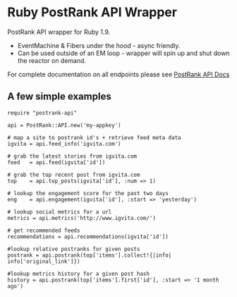 # Ruby PostRank API Wrapper

PostRank API wrapper for Ruby 1.9.

 * EventMachine & Fibers under the hood - async friendly.
 * Can be used outside of an EM loop - wrapper will spin up and shut down the reactor on demand.

For complete documentation on all endpoints please see [PostRank API Docs](http://apidocs.postrank.com)

## A few simple examples

    require "postrank-api"

    api = PostRank::API.new('my-appkey')

    # map a site to postrank id's + retrieve feed meta data
    igvita = api.feed_info('igvita.com')

    # grab the latest stories from igvita.com
    feed   = api.feed(igvita['id'])

    # grab the top recent post from igvita.com
    top    = api.top_posts(igvita['id'], :num => 1)

    # lookup the engagement score for the past two days
    eng    = api.engagement(igvita['id'], :start => 'yesterday')

    # lookup social metrics for a url
    metrics = api.metrics('http://www.igvita.com/')

    # get recommended feeds
    recommendations = api.recommendations(igvita['id'])

    #lookup relative postranks for given posts
    postrank = api.postrank(top['items'].collect!{|info| info['original_link']})

    #lookup metrics history for a given post hash
    history = api.postrank(top['items'].first['id'], :start => '1 month ago')
